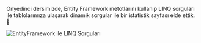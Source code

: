 Onyedinci dersimizde, Entity Framework metotlarını kullanıp LINQ sorguları ile tablolarımıza ulaşarak dinamik sorgular ile bir istatistik sayfası elde ettik. 🎯 

![EntityFramework ile LINQ Sorguları](https://github.com/user-attachments/assets/7f36cfa6-98a3-4074-af6a-0eec67f01c9d)
